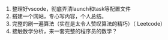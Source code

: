 1. 整理好vscode，彻底弄清launch和task等配置文件
2. 搭建一个网站，专心写内容，个人总结。
3. 完整的刷一遍算法（实在是太令人赞叹算法的精巧）（ Leetcode）
4. 接触数学分析，来一套完整的程序员的数学？

